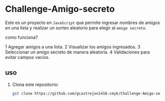 <h1>Challenge-Amigo-secreto</h1> 

Este es un proyecto en ```JavaScript``` que permite ingresar nombres de amigos en una lista y realizar un sorteo aleatorio para elegir al ```amigo secreto```.

como funciona?

1 Agregar amigos a una lista.
2 Visualizar los amigos ingresados.
3 Seleccionar un amigo secreto de manera aleatoria.
4 Validaciones para evitar campos vacíos.


##  uso

1. Clona este repositorio:
   ```bash
   git clone https://github.com/gcastrejon1416-cmyk/Challenge-Amigo-secreto.git
